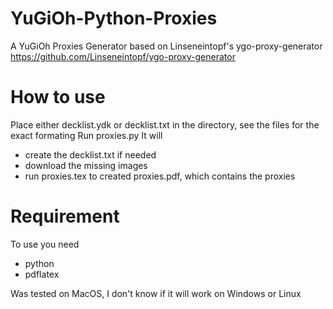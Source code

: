 # YuGiOh-Python-Proxies
A YuGiOh Proxies Generator based on Linseneintopf's ygo-proxy-generator https://github.com/Linseneintopf/ygo-proxy-generator

# How to use
Place either decklist.ydk or decklist.txt in the directory, see the files for the exact formating
Run proxies.py
It will
- create the decklist.txt if needed
- download the missing images
- run proxies.tex to created proxies.pdf, which contains the proxies

# Requirement
To use you need
- python
- pdflatex

Was tested on MacOS, I don't know if it will work on Windows or Linux
